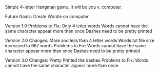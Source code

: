 Simple 4-letter Hangman game.
It will be you v. computer.

Future Goals:
    Create Wordle on computer

Version 1.0
Problems to Fix:
    Only 4 letter words
    Words cannot have the same character appear more than once
    Dashes need to be pretty printed 

Version 2.0
Changes:
    More and less than 4 letter words
    Words.txt file size increased to 667 words
Problems to Fix:
    Words cannot have the same character appear more than once
    Dashes need to be pretty printed 

Version 3.0
Changes:
    Pretty Printed the dashes
Problems to Fix:
    Words cannot have the same character appear more than once
